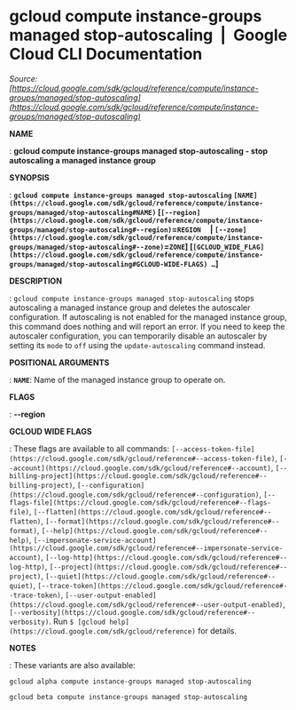 # gcloud compute instance-groups managed stop-autoscaling  |  Google Cloud CLI Documentation

*Source: [https://cloud.google.com/sdk/gcloud/reference/compute/instance-groups/managed/stop-autoscaling](https://cloud.google.com/sdk/gcloud/reference/compute/instance-groups/managed/stop-autoscaling)*

**NAME**

: **gcloud compute instance-groups managed stop-autoscaling - stop autoscaling a managed instance group**

**SYNOPSIS**

: **`gcloud compute instance-groups managed stop-autoscaling` `[NAME](https://cloud.google.com/sdk/gcloud/reference/compute/instance-groups/managed/stop-autoscaling#NAME)` [`[--region](https://cloud.google.com/sdk/gcloud/reference/compute/instance-groups/managed/stop-autoscaling#--region)`=`REGION`     | `[--zone](https://cloud.google.com/sdk/gcloud/reference/compute/instance-groups/managed/stop-autoscaling#--zone)`=`ZONE`] [`[GCLOUD_WIDE_FLAG](https://cloud.google.com/sdk/gcloud/reference/compute/instance-groups/managed/stop-autoscaling#GCLOUD-WIDE-FLAGS) …`]**

**DESCRIPTION**

: `gcloud compute instance-groups managed stop-autoscaling` stops
autoscaling a managed instance group and deletes the autoscaler configuration.
If autoscaling is not enabled for the managed instance group, this command does
nothing and will report an error.
If you need to keep the autoscaler configuration, you can temporarily disable an
autoscaler by setting its `mode` to `off` using the
``update-autoscaling`` command instead.

**POSITIONAL ARGUMENTS**

: **`NAME`**:
Name of the managed instance group to operate on.

**FLAGS**

: **--region**

**GCLOUD WIDE FLAGS**

: These flags are available to all commands: `[--access-token-file](https://cloud.google.com/sdk/gcloud/reference#--access-token-file)`,
`[--account](https://cloud.google.com/sdk/gcloud/reference#--account)`, `[--billing-project](https://cloud.google.com/sdk/gcloud/reference#--billing-project)`,
`[--configuration](https://cloud.google.com/sdk/gcloud/reference#--configuration)`,
`[--flags-file](https://cloud.google.com/sdk/gcloud/reference#--flags-file)`,
`[--flatten](https://cloud.google.com/sdk/gcloud/reference#--flatten)`, `[--format](https://cloud.google.com/sdk/gcloud/reference#--format)`, `[--help](https://cloud.google.com/sdk/gcloud/reference#--help)`, `[--impersonate-service-account](https://cloud.google.com/sdk/gcloud/reference#--impersonate-service-account)`,
`[--log-http](https://cloud.google.com/sdk/gcloud/reference#--log-http)`,
`[--project](https://cloud.google.com/sdk/gcloud/reference#--project)`, `[--quiet](https://cloud.google.com/sdk/gcloud/reference#--quiet)`, `[--trace-token](https://cloud.google.com/sdk/gcloud/reference#--trace-token)`, `[--user-output-enabled](https://cloud.google.com/sdk/gcloud/reference#--user-output-enabled)`,
`[--verbosity](https://cloud.google.com/sdk/gcloud/reference#--verbosity)`.
Run `$ [gcloud help](https://cloud.google.com/sdk/gcloud/reference)` for details.

**NOTES**

: These variants are also available:

```
gcloud alpha compute instance-groups managed stop-autoscaling
```

```
gcloud beta compute instance-groups managed stop-autoscaling
```